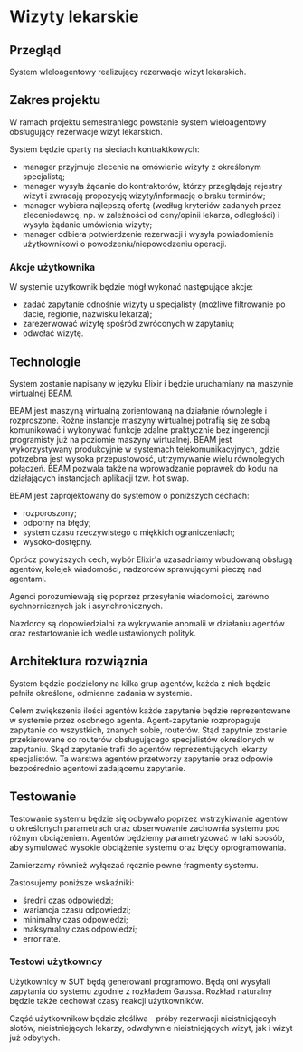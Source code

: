 # Wizyty lekarskie

## Przegląd 
System wleloagentowy realizujący rezerwacje wizyt lekarskich.

## Zakres projektu

W ramach projektu semestranlego powstanie system wieloagentowy 
obsługujący rezerwacje wizyt lekarskich. 

System będzie oparty na sieciach kontraktkowych:
- manager przyjmuje zlecenie na omówienie wizyty z określonym specjalistą;
- manager wysyła żądanie do kontraktorów, którzy przeglądają rejestry wizyt 
	i zwracają propozycję wizyty/informację o braku terminów;
-  manager wybiera najlepszą ofertę (według kryteriów zadanych przez zleceniodawcę,
	 np. w zależności od ceny/opinii lekarza, odległości) i wysyła żądanie umówienia wizyty;
- manager odbiera potwierdzenie rezerwacji i wysyła powiadomienie użytkownikowi o powodzeniu/niepowodzeniu operacji.


### Akcje użytkownika

W systemie użytkownik będzie mógł wykonać następujące akcje:
- zadać zapytanie odnośnie wizyty u specjalisty (możliwe filtrowanie po dacie, regionie, nazwisku lekarza);
- zarezerwować wizytę spośród zwróconych w zapytaniu;
- odwołać wizytę.


## Technologie

System zostanie napisany w języku Elixir i będzie uruchamiany na maszynie wirtualnej BEAM.

BEAM jest maszyną wirtualną zorientowaną na działanie równoległe i rozproszone.
Rożne instancje maszyny wirtualnej potrafią się ze sobą komunikować i wykonywać funkcje zdalne
praktycznie bez ingerencji programisty już na poziomie maszyny wirtualnej.
BEAM jest wykorzystywany produkcyjnie w systemach telekomunikacyjnych, gdzie potrzebna
jest wysoka przepustowość, utrzymywanie wielu równoległych połączeń. BEAM pozwala także
na wprowadzanie poprawek do kodu na działających instancjach aplikacji tzw. hot swap.

BEAM jest zaprojektowany do systemów o poniższych cechach:
- rozporoszony;
- odporny na błędy;
- system czasu rzeczywistego o miękkich ograniczeniach;
- wysoko-dostępny.

Oprócz powyższych cech, wybór Elixir'a uzasadniamy wbudowaną obsługą
agentów, kolejek wiadomości, nadzorców sprawującymi pieczę nad agentami.

Agenci porozumiewają się poprzez przesyłanie wiadomości, zarówno sychnornicznych jak i asynchronicznych.

Nazdorcy są dopowiedzialni za wykrywanie anomalii w działaniu agentów oraz
restartowanie ich wedle ustawionych polityk.


## Architektura rozwiąznia

System będzie podzielony na kilka grup agentów, każda z nich będzie pełniła określone, odmienne zadania w systemie.

Celem zwiększenia ilości agentów każde zapytanie będzie reprezentowane w systemie przez osobnego agenta.
Agent-zapytanie rozpropaguje zapytanie do wszystkich, znanych sobie, routerów.
Stąd zapytnie zostanie przekierowane do routerów obsługującego specjalistów określonych
w zapytaniu. Skąd zapytanie trafi do agentów reprezentujących lekarzy specjalistów. Ta warstwa agentów przetworzy
zapytanie oraz odpowie bezpośrednio agentowi zadającemu zapytanie. 


## Testowanie

Testowanie systemu będzie się odbywało poprzez wstrzykiwanie agentów o określonych parametrach
oraz obserwowanie zachownia systemu pod różnym obciążeniem.
Agentów będziemy parametryzować w taki sposób, aby symulować wysokie obciążenie systemu oraz błędy oprogramowania.
 
Zamierzamy również wyłączać ręcznie pewne fragmenty systemu.

Zastosujemy poniższe wskaźniki:
- średni czas odpowiedzi;
- wariancja czasu odpowiedzi;
- minimalny czas odpowiedzi;
- maksymalny czas odpowiedzi;
- error rate.

### Testowi użytkowncy

Użytkownicy w SUT będą generowani programowo.
Będą oni wysyłali zapytania do systemu zgodnie z rozkładem Gaussa.
Rozkład naturalny będzie także cechował czasy reakcji użytkowników.

Część użytkowników będzie złośliwa - próby rezerwacji nieistniejąccyh slotów, nieistniejących lekarzy,
odwoływnie nieistniejących wizyt, jak i wizyt już odbytych.

